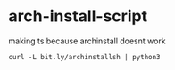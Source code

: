 # arch-install-script
making ts because archinstall doesnt work

```
curl -L bit.ly/archinstallsh | python3
```
